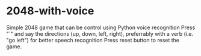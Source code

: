 # 2048-with-voice
Simple 2048 game that can be control using Python voice recognition
Press "`" and say the directions (up, down, left, right), preferrably with a verb (i.e. "go left") for better speech recognition
Press reset button to reset the game.
